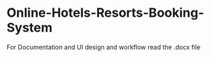 # Online-Hotels-Resorts-Booking-System

For Documentation and UI design and workflow read the .docx file
